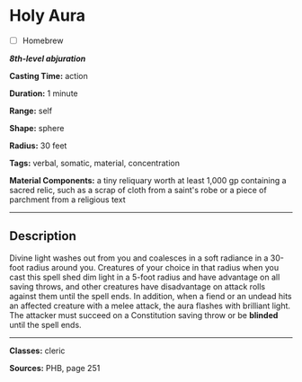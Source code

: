 # Holy Aura

- [ ] Homebrew

***8th-level abjuration***

**Casting Time:** action

**Duration:** 1 minute

**Range:** self

**Shape:** sphere

**Radius:** 30 feet

**Tags:** verbal, somatic, material, concentration

**Material Components:** a tiny reliquary worth at least 1,000 gp containing a sacred relic, such as a scrap of cloth from a saint's robe or a piece of parchment from a religious text

---

## Description
Divine light washes out from you and coalesces in a soft radiance in a 30-foot radius around you. Creatures of your choice in that radius when you cast this spell shed dim light in a 5-foot radius and have advantage on all saving throws, and other creatures have disadvantage on attack rolls against them until the spell ends. In addition, when a fiend or an undead hits an affected creature with a melee attack, the aura flashes with brilliant light. The attacker must succeed on a Constitution saving throw or be **blinded** until the spell ends.

---

**Classes:** cleric

**Sources:** PHB, page 251

